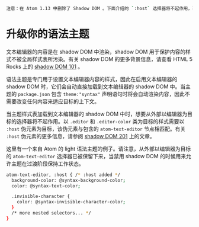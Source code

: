 ```sh
注意：在 Atom 1.13 中删除了 Shadow DOM 。下面介绍的 `:host` 选择器将不起作用，不应该再使用。
```

# 升级你的语法主题

文本编辑器的内容是在 shadow DOM 中渲染，shadow DOM 用于保护内容的样式不被全局样式表所污染。有关 shadow DOM 的更多背景信息，请查看 HTML 5 Rocks 上的 [shadow DOM 101](https://www.html5rocks.com/en/tutorials/webcomponents/shadowdom/) 。

语法主题是专门用于设置文本编辑器内容的样式，因此在启用文本编辑器的 shadow DOM 时，它们会自动直接加载到文本编辑器的 shadow DOM 中。当主题的 `package.json` 包含 `theme:"syntax"` 声明语句时将会自动渲染内容，因此不需要改变任何内容来适应目标的上下文。

当主题样式表加载到文本编辑器的 shadow DOM 中时，想要从外部以编辑器为目标的选择器将不起作用。以 `.editor` 和 `.editor-color` 类为目标的样式需要以 `:host` 伪元素为目标，该伪元素与包含的 `atom-text-editor` 节点相匹配。有关 `:host` 伪元素的更多信息，请参阅 [shadow DOM 201](https://www.html5rocks.com/en/tutorials/webcomponents/shadowdom-201/#toc-style-host) 上的文章。

这里有一个来自 Atom 的 light 语法主题的例子。请注意，从外部以编辑器为目标的 `atom-text-editor` 选择器已被保留下来，当禁用 shadow DOM 的时候用来允许主题在过渡阶段保持工作状态。
```sh
atom-text-editor, :host { /* :host added */
  background-color: @syntax-background-color;
  color: @syntax-text-color;

  .invisible-character {
    color: @syntax-invisible-character-color;
  }
  /* more nested selectors... */
}
```
